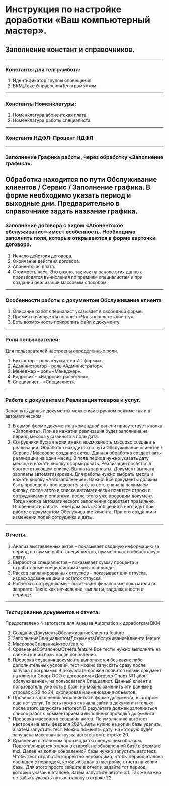 # Инструкция по настройке доработки «Ваш компьютерный мастер».

## Заполнение констант и справочников.
------

### Константы для телграмбота:
1)	Идентификатор группы оповещения
2)	ВКМ_ТокенУправленияТелаграмБотом
------
   
### Константы Номенклатуры:
1)	Номенклатура абонентская плата
2)	Номенклатура работы специалиста
------

### Константа НДФЛ:  Процент НДФЛ
------

### Заполнение Графика работы, через обработку «Заполнение графика».
Обработка находится по пути Обслуживание клиентов / Сервис / Заполнение графика.
В форме необходимо указать период и выходные дни. Предварительно в справочнике задать название графика.
------

### Заполнение договора с видом «Абонентское обслуживание» имеет особенность. Необходимо заполнить поля, которые открываются в форме карточки договора.
1)	Начало действия договора.
2)	Окончание действия договора.
3)	Абонентская плата.
4)	Стоимость часа.
Это важно, так как на основе этих данных производятся вычисления по премиям специалистам и при создании реализаций массовым способом.
------

### Особенности работы с документом Обслуживание клиента
1)	Описание работ специалист указывает в свободной форме.
2)	Премия начисляется по полю «Часы к оплате клиенту».
3)	Есть возможность прикрепить файл к документу.
------

### Роли пользователей:
Для пользователей настроены определенные роли.
1)	Бухгалтер – роль «Бухгалтер ИТ фирмы».
2)	Администратор  - роль «Администратор». 
3)	Менеджер – роль «Менеджер».
4)	Кадровик – «Кадровик расчетчик».
5)	Специалист – «Специалист».
------
   
### Работа с документами Реализация товаров и услуг.
Заполнять данные документы можно как в ручном режиме так и в автоматическом.
1)	В самой форме документа в командной панели присутствует кнопка «Заполнить». При ее нажатии реализация будет заполнена на период месяца указанного в поле дата.
2)	Сотрудники бухгалтерии имеют возможность массово создавать реализации. Обработка находится по пути Обслуживание клиентов / Сервис / Массовое создание актов. Данная обработка создает акты реализации на один месяц. В поле период нужно указать дату месяца и нажать кнопку сформировать. Реализации появятся в соответствующем списке.
Выплата зарплаты.
Документ выплата зарплаты автоматизирован. Для работы нужно выбрать месяц и нажать кнопку «Автозаполнение». Важно! Все документы должны быть проведены последовательно, то есть сначала нажимаем кнопку, после этого в списке автоматически появятся строки с сотрудниками и оплатами, после этого уже проводим документ. Тогда кнопка автоматического заполнения сработает правильно.
Особенности работы Телеграм бота. Сообщения в него идут при работе с документом Обслуживание клиента. При его создании и изменении полей сотрудника и даты.
------

### Отчеты.
1)	Анализ выставленных актов – показывает сводную информацию за период по сумме работ специалистов, сумме оплат и абонентскую плату.
2)	Выработка специалистов – показывает сумму процента и отработанные специалистами часы в периоде.
3)	Расход запланированных отпусков – показывает дни отпуска, израсходованные дни и остаток отпуска.
4)	Расчеты с сотрудниками – показывает финансовые показатели по запрлате. Такие как начисление, выплаты, задолженности в периоде.
------
   
### Тестирование документов и отчета.
Предоставлено 4 автотеста для Vanessa Automation к доработкам ВКМ
1)	СозданиеДокументаОбслуживаниеКлиента.feature
2)	ЗаполнениеСпециалистомДокументаОбслуживаниеКлиента.feature
3)	МассовоеСозданиеАктов.feature
4)	СравнениеСЭталономОтчета.feature
Все тесты нужно выполнять на свежей копии базы после обновления.
1)	Проверка создания документа выполняется без каких либо дополнительных условий, тест можно запускать сразу после запуска программы. В результате должен появится новый документ на клиента Спорт ООО с договором «Договор Спорт №1 абон. обслуживание», на пользователя Специалист. Данный клиент и пользователь уже есть в базе, но можно заменить  эти данные в строках  с 22 по 24, скопировав наименования объектов.
2)	Проверка заполнения выполняется в форме документа, в котором еще нет услуг. То есть нужно сначала зайти в документ и только после этого запускать автотест. В результате должен заполниться список работ с комментарием и выполнена проводка документа.
3)	Проверка массового создания актов. По умолчанию автотест настроен на акты февраля 2024. Акты нужно на копии базы удалить, а затем запустить тест. Можно поменять дату, на которую будет запущена массовая загрузка автотестом в строке 20.
4)	Сравнение с эталоном производится следующим образом. Подготавливается эталон в старой, не обновленной базе в формате mxl. Далее на копии обновленной базы нужно запустить автотест. Чтобы тест отработал корректно необходимо, чтобы период  эталона совпадал с периодом, который задан в настройке отчета на копии базы. Для этого просто зайдите в отчет и задайте тот период, который указан в эталоне. Затем запустите автотекст.
Так же важно не забыть указать путь к эталону в строке 22.
